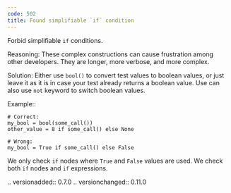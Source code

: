 ```yaml
---
code: 502
title: Found simplifiable `if` condition
---
```



Forbid simplifiable ``if`` conditions.

Reasoning:
    These complex constructions can cause frustration among other
    developers. They are longer, more verbose, and more complex.

Solution:
    Either use ``bool()`` to convert test values to boolean values, or just
    leave it as it is in case your test already returns a boolean value.
    Use can also use ``not`` keyword to switch boolean values.

Example::

    # Correct:
    my_bool = bool(some_call())
    other_value = 8 if some_call() else None

    # Wrong:
    my_bool = True if some_call() else False

We only check ``if`` nodes where ``True`` and ``False`` values are used.
We check both ``if`` nodes and ``if`` expressions.

.. versionadded:: 0.7.0
.. versionchanged:: 0.11.0
